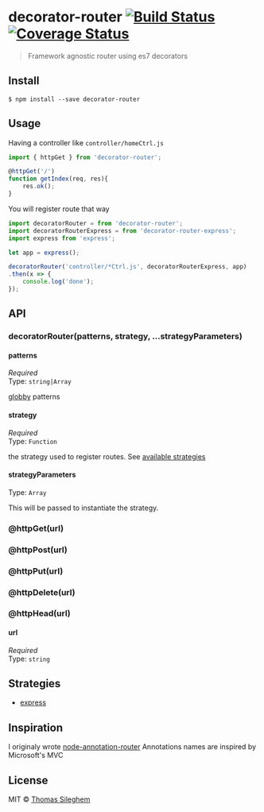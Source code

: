 # decorator-router [![Build Status](https://travis-ci.org/mastilver/decorator-router.svg?branch=master)](https://travis-ci.org/mastilver/decorator-router)[![Coverage Status](https://coveralls.io/repos/mastilver/decorator-router/badge.svg?branch=master&service=github)](https://coveralls.io/github/mastilver/decorator-router?branch=master)

> Framework agnostic router using es7 decorators


## Install

```
$ npm install --save decorator-router
```


## Usage

Having a controller like `controller/homeCtrl.js`

```js
import { httpGet } from 'decorator-router';

@httpGet('/')
function getIndex(req, res){
    res.ok();
}
```

You will register route that way

```js
import decoratorRouter = from 'decorator-router';
import decoratorRouterExpress = from 'decorator-router-express';
import express from 'express';

let app = express();

decoratorRouter('controller/*Ctrl.js', decoratorRouterExpress, app)
.then(x => {
    console.log('done');
});
```


## API

### decoratorRouter(patterns, strategy, ...strategyParameters)

#### patterns

*Required*  
Type: `string|Array`

[globby](https://github.com/sindresorhus/globby) patterns

#### strategy

*Required*  
Type: `Function`

the strategy used to register routes. See [available strategies](#strategies)

#### strategyParameters

Type: `Array`

This will be passed to instantiate the strategy.


### @httpGet(url)  
### @httpPost(url)  
### @httpPut(url)  
### @httpDelete(url)  
### @httpHead(url)  

#### url

*Required*  
Type: `string`


## Strategies

* [express](https://github.com/mastilver/decorator-router-express)


## Inspiration

I originaly wrote [node-annotation-router](https://github.com/mastilver/node-annotation-router)
Annotations names are inspired by Microsoft's MVC


## License

MIT © [Thomas Sileghem](https://mastilver.com)
